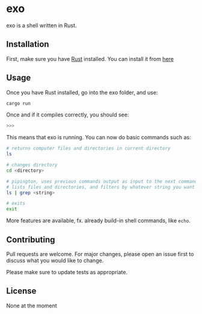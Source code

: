 # exo

exo is a shell written in Rust.

## Installation

First, make sure you have [Rust](https://www.rust-lang.org/) installed. You can install it from [here](https://www.rust-lang.org/learn/get-started)

## Usage

Once you have Rust installed, go into the exo folder, and use:

```bash
cargo run
```

Once and if it compiles correctly, you should see:

```bash
>>> 
```

This means that exo is running. You can now do basic commands such as:

```bash
# returns computer files and directories in current directory
ls

# changes directory
cd <directory>

# pipington, uses previous commands output as input to the next command
# lists files and directories, and filters by whatever string you want
ls | grep <string>

# exits
exit
```

More features are available, fx. already build-in shell commands, like `echo`.

## Contributing

Pull requests are welcome. For major changes, please open an issue first
to discuss what you would like to change.

Please make sure to update tests as appropriate.

## License

None at the moment
